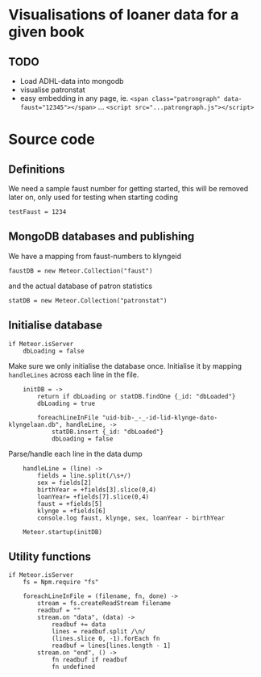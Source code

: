# Visualisations of loaner data for a given book

## TODO

- Load ADHL-data into mongodb 
- visualise patronstat
- easy embedding in any page, ie. `<span class="patrongraph" data-faust="12345"></span>` ... `<script src="...patrongraph.js"></script>`

# Source code

## Definitions

We need a sample faust number for getting started, this will be removed later on, only used for testing when starting coding

    testFaust = 1234

## MongoDB databases and publishing

We have a mapping from faust-numbers to klyngeid

    faustDB = new Meteor.Collection("faust") 

and the actual database of patron statistics

    statDB = new Meteor.Collection("patronstat") 


## Initialise database

    if Meteor.isServer
        dbLoading = false

Make sure we only initialise the database once. Initialise it by mapping `handleLines` across each line in the file.

        initDB = ->
            return if dbLoading or statDB.findOne {_id: "dbLoaded"} 
            dbLoading = true

            foreachLineInFile "uid-bib-_-_-id-lid-klynge-dato-klyngelaan.db", handleLine, ->
                statDB.insert {_id: "dbLoaded"}
                dbLoading = false

Parse/handle each line in the data dump

        handleLine = (line) ->
            fields = line.split(/\s+/)
            sex = fields[2]
            birthYear = +fields[3].slice(0,4)
            loanYear= +fields[7].slice(0,4)
            faust = +fields[5]
            klynge = +fields[6]
            console.log faust, klynge, sex, loanYear - birthYear

        Meteor.startup(initDB) 

## Utility functions

    if Meteor.isServer
        fs = Npm.require "fs"

        foreachLineInFile = (filename, fn, done) ->
            stream = fs.createReadStream filename
            readbuf = ""
            stream.on "data", (data) ->
                readbuf += data
                lines = readbuf.split /\n/
                (lines.slice 0, -1).forEach fn
                readbuf = lines[lines.length - 1]
            stream.on "end", () ->
                fn readbuf if readbuf
                fn undefined
